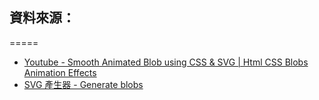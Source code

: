 ## 資料來源：
=====

- [Youtube - Smooth Animated Blob using CSS & SVG | Html CSS Blobs Animation Effects](https://www.youtube.com/watch?v=liW6bDLnuuk)
- [SVG 產生器 - Generate blobs](https://lokesh-coder.github.io/blobs.app/?e=10&gw=6&se=3673&g=e96443|fb0280&o=0)
